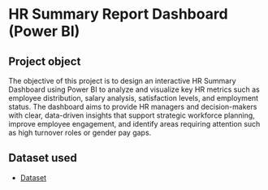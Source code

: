 # HR Summary Report Dashboard (Power BI)
## Project object
The objective of this project is to design an interactive HR Summary Dashboard using Power BI to analyze and visualize key HR metrics such as employee distribution, salary analysis, satisfaction levels, and employment status. The dashboard aims to provide HR managers and decision-makers with clear, data-driven insights that support strategic workforce planning, improve employee engagement, and identify areas requiring attention such as high turnover roles or gender pay gaps.

## Dataset used
- <a href="https://github.com/animeshdwived/HR-summary-report/blob/main/HRData.csv">Dataset</a>
